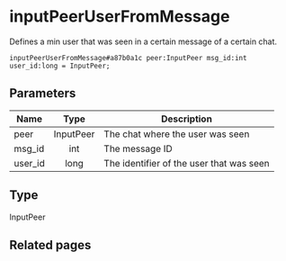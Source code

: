 # inputPeerUserFromMessage
Defines a min user that was seen in a certain message of a certain chat.

```
inputPeerUserFromMessage#a87b0a1c peer:InputPeer msg_id:int user_id:long = InputPeer;
```

## Parameters
| Name | Type | Description |
| ---- | :----: | ----------- |
| peer | InputPeer | The chat where the user was seen |
| msg_id | int | The message ID |
| user_id | long | The identifier of the user that was seen |


## Type
InputPeer

## Related pages
